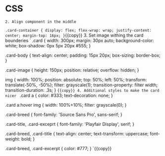 # CSS
    2. Align component in the middle
`
.card-container {
    display: flex;
    flex-wrap: wrap;
    justify-content: center;
    margin-top: 16px;
}
`{{copy}}
    3. Set image withing the card bounderies
`
.card {
    width: 300px;
    margin: 30px auto;
    background-color: white;
    box-shadow: 0px 5px 20px #555;
}

.card-body {
    text-align: center;
    padding: 15px 20px;
    box-sizing: border-box;
}

.card-image {
    height: 150px;
    position: relative;
    overflow: hidden;
}

img {
    width: 100%;
    position: absolute;
    top: 50%;
    left: 50%;
    transform: translate(-50%, -50%);
    filter: grayscale(1);
    transition-property: filter width;
    transition-duration: .3s;
}
`{{copy}}
    4. Additional styles to make the card nicer
`
.card a {
    color: #333;
    text-decoration: none;
}

.card a:hover img {
    width: 100%+10%;
    filter: grayscale(0);
}


.card-breed {
    font-family: 'Source Sans Pro', sans-serif;
}

.card-title,
.card-exceprt {
    font-family: 'Playfair Display', serif;
}

.card-breed,
.card-title {
    text-align: center;
    text-transform: uppercase;
    font-weight: bold;
}

.card-breed,
.card-excerpt {
    color: #777;
}
`{{copy}}